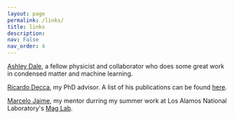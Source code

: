 ```yaml
---
layout: page
permalink: /links/
title: links
description:
nav: False
nav_order: 4
---
```


[Ashley Dale](<https://daleas0120.github.io/>), a fellow physicist and collaborator who does some great work in condensed matter and machine learning. 

[Ricardo Decca](<https://science.iupui.edu/people-directory/people/decca-ricardo.html>), my PhD advisor. A list of his publications can be found [here](<https://scholar.google.com/citations?hl=en&user=k_iLxu8AAAAJ>).

[Marcelo Jaime](<https://scholar.google.com/citations?hl=en&user=LaH3_CoAAAAJ>), my mentor durring my summer work at Los Alamos National Laboratory's [Mag Lab](<https://nationalmaglab.org/>).
